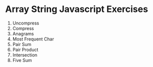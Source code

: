 # Array String Javascript Exercises

1. Uncompress
2. Compress
3. Anagrams
4. Most Frequent Char
5. Pair Sum
6. Pair Product
7. Intersection
8. Five Sum